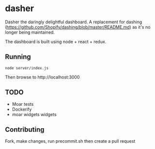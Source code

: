 # dasher
Dasher the daringly delightful dashboard. A replacement for dashing (https://github.com/Shopify/dashing/blob/master/README.md) as it's no longer being maintained.

The dashboard is built using node + react + redux.

## Running

```
node server/index.js
```

Then browse to http://localhost:3000

## TODO

- Moar tests
- Dockerify
- moar widgets widgets


## Contributing

Fork, make changes, run precommit.sh then create a pull request
